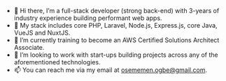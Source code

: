 - 👋 Hi there, I’m a full-stack developer (strong back-end) with 3-years of industry experience building performant web apps.
- 👀 My stack includes core PHP, Laravel, Node.js, Express.js, core Java, VueJS and NuxtJS.
- 🌱 I’m currently training to become an AWS Certified Solutions Architect Associate.
- 💞️ I’m looking to work with start-ups building projects across any of the aforementioned technologies.
- 📫 You can reach me via my email at osememen.ogbe@gmail.com.

<!---
oseogbe/oseogbe is a ✨ special ✨ repository because its `README.md` (this file) appears on your GitHub profile.
You can click the Preview link to take a look at your changes.
--->

